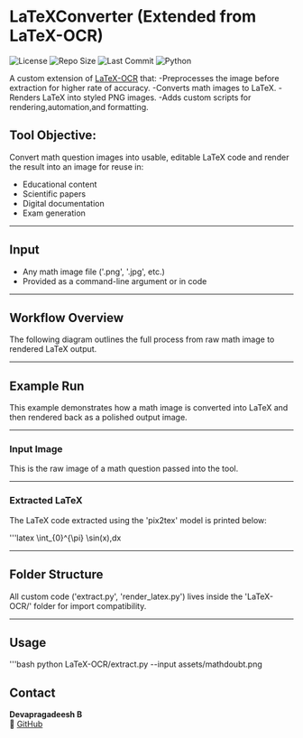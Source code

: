 # LaTeXConverter (Extended from LaTeX-OCR)
![License](https://img.shields.io/github/license/devapragadeesh/LaTeX-Converter?style=flat-square)
![Repo Size](https://img.shields.io/github/repo-size/devapragadeesh/LaTeX-Converter?style=flat-square)
![Last Commit](https://img.shields.io/github/last-commit/devapragadeesh/LaTeX-Converter?style=flat-square)
![Python](https://img.shields.io/badge/python-3.8+-blue.svg?style=flat-square)


A custom extension of [LaTeX-OCR](https://github.com/lukas-blecher/LaTeX-OCR) that:
-Preprocesses the image before extraction for higher rate of accuracy.
-Converts math images to LaTeX.
-Renders LaTeX into styled PNG images.
-Adds custom scripts for rendering,automation,and formatting.


## Tool Objective:
Convert math question images into usable, editable LaTeX code and render the result into an image for reuse in:
- Educational content
- Scientific papers
- Digital documentation
- Exam generation

---

## Input

- Any math image file ('.png', '.jpg', etc.)
- Provided as a command-line argument or in code

---

## Workflow Overview

The following diagram outlines the full process from raw math image to rendered LaTeX output.

---

## Example Run

This example demonstrates how a math image is converted into LaTeX and then rendered back as a polished output image.

---

### Input Image

This is the raw image of a math question passed into the tool.



---

### Extracted LaTeX

The LaTeX code extracted using the 'pix2tex' model is printed below:

'''latex
\int_{0}^{\pi} \sin(x)\,dx

---

## Folder Structure

All custom code ('extract.py', 'render_latex.py') lives inside the 'LaTeX-OCR/' folder for import compatibility.

---

## Usage

'''bash
python LaTeX-OCR/extract.py --input assets/mathdoubt.png

## Contact

**Devapragadeesh B**   
🔗 [GitHub](https://github.com/devapragadeesh)  
